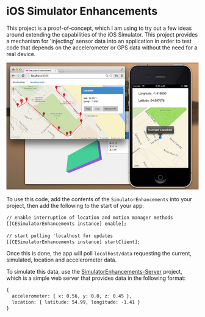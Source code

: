 # iOS Simulator Enhancements

This project is a proof-of-concept, which I am using to try out a few ideas around extending the capabilities of the iOS Simulator. This project provides a mechanism for 'injecting' sensor data into an application in order to test code that depends on the accelerometer or GPS data without the need for a real device.

<img src="SimulatorEnhancements.jpg"/>

To use this code, add the contents of the `SimulatorEnhancements` into your project, then add the following to the start of your app:

	// enable interruption of location and motion manager methods
    [[CESimulatorEnhancements instance] enable];
    
    // start polling 'localhost for updates
    [[CESimulatorEnhancements instance] startClient];
    
Once this is done, the app will poll `localhost/data` requesting the current, simulated, location and accelerometer data.

To simulate this data, use the [SimulatorEnhancements-Server](https://github.com/ColinEberhardt/SimulatorEnhancements-Server) project, which is a simple web server that provides data in the following format:

	{
	  accelerometer: { x: 0.56, y: 0.0, z: 0.45 },
	  location: { latitude: 54.99, longitude: -1.41 }
	}




